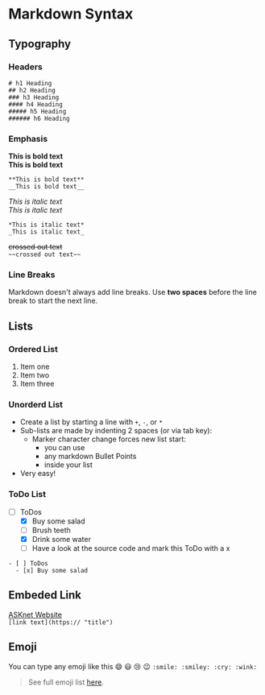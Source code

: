 # Markdown Syntax

## Typography
### Headers

```
# h1 Heading
## h2 Heading
### h3 Heading
#### h4 Heading
##### h5 Heading
###### h6 Heading
```

### Emphasis 

**This is bold text**  
__This is bold text__
```
**This is bold text**
__This is bold text__
```

*This is italic text*  
_This is italic text_
```
*This is italic text*
_This is italic text_
```
~~crossed out text~~  
`~~crossed out text~~`

### Line Breaks
Markdown doesn't always add line breaks. Use __two spaces__ before the line break to start the next line. 

## Lists
### Ordered List
1. Item one
2. Item two
3. Item three

### Unorderd List
+ Create a list by starting a line with `+`, `-`, or `*`
+ Sub-lists are made by indenting 2 spaces (or via tab key):
  - Marker character change forces new list start:
    * you can use
    + any markdown Bullet Points 
    - inside your list
+ Very easy!

### ToDo List
- [ ] ToDos
  - [x] Buy some salad
  - [ ] Brush teeth
  - [x] Drink some water
  - [ ] Have a look at the source code and mark this ToDo with a x
     
```
- [ ] ToDos
  - [x] Buy some salad
```

## Embeded Link

[ASKnet Website](https://asknet.community/)  
`[link text](https:// "title")`

## Emoji
You can type any emoji like this :smile: :smiley: :cry: :wink:
`:smile: :smiley: :cry: :wink:`
> See full emoji list [here](https://www.webfx.com/tools/emoji-cheat-sheet/).
